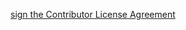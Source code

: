 <a href="https://www.clahub.com/agreements/Civcraft/PrisonPearl">sign the Contributor License Agreement</a>

